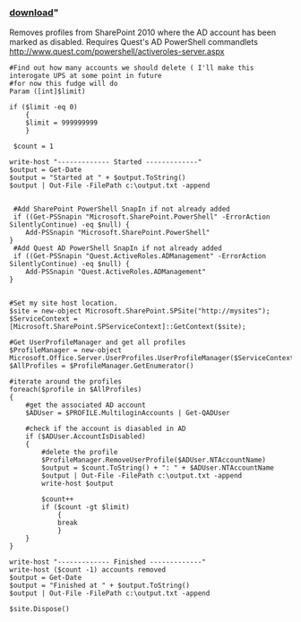 ﻿---
pid:            3267
parent:         0
children:       
poster:         Anthony Sheldrak
title:          
date:           2012-03-07 14:10:15
format:         posh
---

# 

### [download](3267.ps1)"

Removes profiles from SharePoint 2010 where the AD account has been marked as disabled. Requires Quest's AD PowerShell commandlets http://www.quest.com/powershell/activeroles-server.aspx

```posh
#Find out how many accounts we should delete ( I'll make this interogate UPS at some point in future
#for now this fudge will do
Param ([int]$limit)

if ($limit -eq 0)
	{
	$limit = 999999999
	}
 
 $count = 1
 
write-host "------------- Started -------------"
$output = Get-Date
$output = "Started at " + $output.ToString()
$output | Out-File -FilePath c:\output.txt -append


 #Add SharePoint PowerShell SnapIn if not already added
 if ((Get-PSSnapin "Microsoft.SharePoint.PowerShell" -ErrorAction SilentlyContinue) -eq $null) {
    Add-PSSnapin "Microsoft.SharePoint.PowerShell"
}
 #Add Quest AD PowerShell SnapIn if not already added
 if ((Get-PSSnapin "Quest.ActiveRoles.ADManagement" -ErrorAction SilentlyContinue) -eq $null) {
    Add-PSSnapin "Quest.ActiveRoles.ADManagement"
}


#Set my site host location. 
$site = new-object Microsoft.SharePoint.SPSite("http://mysites");  
$ServiceContext = [Microsoft.SharePoint.SPServiceContext]::GetContext($site);  

#Get UserProfileManager and get all profiles
$ProfileManager = new-object Microsoft.Office.Server.UserProfiles.UserProfileManager($ServiceContext)  
$AllProfiles = $ProfileManager.GetEnumerator()  

#iterate around the profiles
foreach($profile in $AllProfiles)  
{  
	#get the associated AD account
	$ADUser = $PROFILE.MultiloginAccounts | Get-QADUser
	
	#check if the account is diasabled in AD
	if ($ADUser.AccountIsDisabled)
	{ 	
		#delete the profile
		$ProfileManager.RemoveUserProfile($ADUser.NTAccountName)
		$output = $count.ToString() + ": " + $ADUser.NTAccountName
		$output | Out-File -FilePath c:\output.txt -append
		write-host $output
		
		$count++
		if ($count -gt $limit)
			{
			break
			}
	}  
}

write-host "------------- Finished -------------"
write-host ($count -1) accounts removed
$output = Get-Date
$output = "Finished at " + $output.ToString()
$output | Out-File -FilePath c:\output.txt -append

$site.Dispose() 

```
